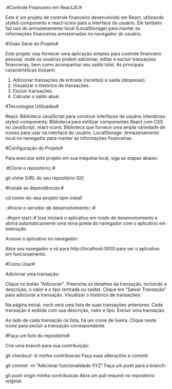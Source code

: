 :#Controle Financeiro em ReactJS:#

Este é um projeto de controle financeiro desenvolvido em React, utilizando styled-components e react-icons para a interface do usuário. Ele também faz uso do armazenamento local (LocalStorage) para manter as informações financeiras armazenadas no navegador do usuário.

#Visão Geral do Projeto#

Este projeto visa fornecer uma aplicação simples para controle financeiro pessoal, onde os usuários podem adicionar, editar e excluir transações financeiras, bem como acompanhar seu saldo total. As principais características incluem:

1. Adicionar transações de entrada (receitas) e saída (despesas).
2. Visualizar o histórico de transações.
3. Excluir transações.
4. Calcular o saldo atual.

#Tecnologias Utilizadas#

React: Biblioteca JavaScript para construir interfaces de usuário interativas.
styled-components: Biblioteca para estilizar componentes React com CSS no JavaScript.
react-icons: Biblioteca que fornece uma ampla variedade de ícones para usar na interface do usuário.
LocalStorage: Armazenamento local no navegador para manter as informações financeiras.

#Configuração do Projeto#

Para executar este projeto em sua máquina local, siga as etapas abaixo:

:#Clone o repositório::#

git clone [URL do seu repositório Git]


#Instale as dependências:#

cd nome-do-seu-projeto
npm install

::#Inicie o servidor de desenvolvimento:::#

::#npm start::#
Isso iniciará o aplicativo em modo de desenvolvimento e abrirá automaticamente uma nova janela do navegador com o aplicativo em execução.

Acesse o aplicativo no navegador:

Abra seu navegador e vá para http://localhost:3000 para ver o aplicativo em funcionamento.

#Como Usar#

Adicionar uma transação:

Clique no botão "Adicionar".
Preencha os detalhes da transação, incluindo a descrição, o valor e o tipo (entrada ou saída).
Clique em "Salvar Transação" para adicionar a transação.
Visualizar o histórico de transações:

Na página inicial, você verá uma lista de suas transações anteriores.
Cada transação é exibida com sua descrição, valor e tipo.
Excluir uma transação:

Ao lado de cada transação na lista, há um ícone de lixeira.
Clique neste ícone para excluir a transação correspondente.

#Faça um fork do repositório#

Crie uma branch para sua contribuição:

git checkout -b minha-contribuicao
Faça suas alterações e commit:

git commit -m "Adicionar funcionalidade XYZ"
Faça um push para a branch:

git push origin minha-contribuicao
Abra um pull request no repositório original.
